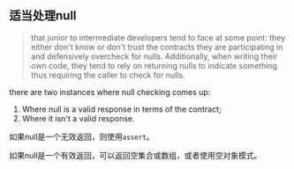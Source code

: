 ## 适当处理null

> that junior to intermediate developers tend to face at some point: they either don't know or don't trust the contracts they are participating in and defensively overcheck for nulls. Additionally, when writing their own code, they tend to rely on returning nulls to indicate something thus requiring the caller to check for nulls.

there are two instances where null checking comes up:

1. Where null is a valid response in terms of the contract;
2. Where it isn't a valid response.

如果null是一个无效返回，则使用`assert`。

如果null是一个有效返回，可以返回空集合或数组，或者使用空对象模式。